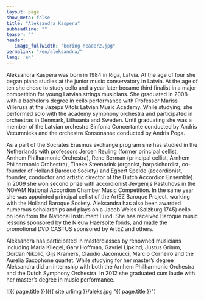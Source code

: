 ```yaml
---
layout: page
show_meta: false
title: "Aleksandra Kaspera"
subheadline: ""
teaser: ""
header:
   image_fullwidth: "bering-header2.jpg"
permalink: "/en/aleksandra/"
lang: 'en'
---
```


Aleksandra Kaspera was born in 1984 in Riga, Latvia. At the age of four she began piano studies at the junior music conservatory in Latvia. At the age of ten she chose to study cello and a year later became third finalist in a major competition for young Latvian strings musicians. She graduated in 2008 with a bachelor’s degree in cello performance with Professor Mariss Villeruss at the Jazeps Vitols Latvian Music Academy. While studying, she performed solo with the academy symphony orchestra and participated in orchestras in Denmark, Lithuania and Sweden. Until graduating she was a member of the Latvian orchestra Sinfonia Concertante conducted by Andris Vecumnieks and the orchestra Konsonanse conducted by Andris Poga.

As a part of the Socrates Erasmus exchange program she has studied in the Netherlands with professors Jeroen Reuling (former principal cellist, Arnhem Philharmonic Orchestra), Rene Berman (principal cellist, Arnhem Philharmonic Orchestra), Tineke Steenbrink (organist, harpsichordist, co-founder of Holland Baroque Society) and Egbert Spelde (accordionist, founder, conductor and artistic director of the Dutch Accordion Ensemble). In 2009 she won second prize with accordionist Jevgenijs Pastuhovs in the NOVAM National Accordion Chamber Music Competition. In the same year she was appointed principal cellist of the ArtEZ Baroque Project, working with the Holland Baroque Society. Aleksandra has also been awarded numerous scholarships and plays on a Jacob Weiss (Salzburg 1745) cello on loan from the National Instrument Fund. She has received Baroque music lessons sponsored by the Nieuw Haersolte fonds, and made the promotional DVD CASTUS sponsored by ArtEZ and others.

Aleksandra has participated in masterclasses by renowned musicians including Maria Kliegel, Gary Hoffman, Gavriel Lipkind, Justus Grimm, Gordan Nikolić, Gijs Kramers, Claudio Jacomucci, Marcio Corneiro and the Aurelia Saxophone quartet. While studying for her master’s degree Aleksandra did an internship with both the Arnhem Philharmonic Orchestra and the Dutch Symphony Orchestra. In 2012 she graduated cum laude with her master’s degree in music performance.

![{{ page.title }}]({{ site.urlimg }}/aleks.jpg "{{ page.title }}")
